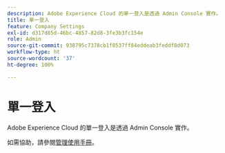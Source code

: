 ```yaml
---
description: Adobe Experience Cloud 的單一登入是透過 Admin Console 實作。
title: 單一登入
feature: Company Settings
exl-id: d317d85d-46bc-4857-82d8-3fe3b3fc154e
role: Admin
source-git-commit: 938795c7378cb1f0537ff84eddeab3feddf8d073
workflow-type: ht
source-wordcount: '37'
ht-degree: 100%

---
```


# 單一登入

Adobe Experience Cloud 的單一登入是透過 Admin Console 實作。

如需協助，請參閱[管理使用手冊](https://helpx.adobe.com/enterprise/admin-guide.html/enterprise/using/set-up-identity.ug.html)。
